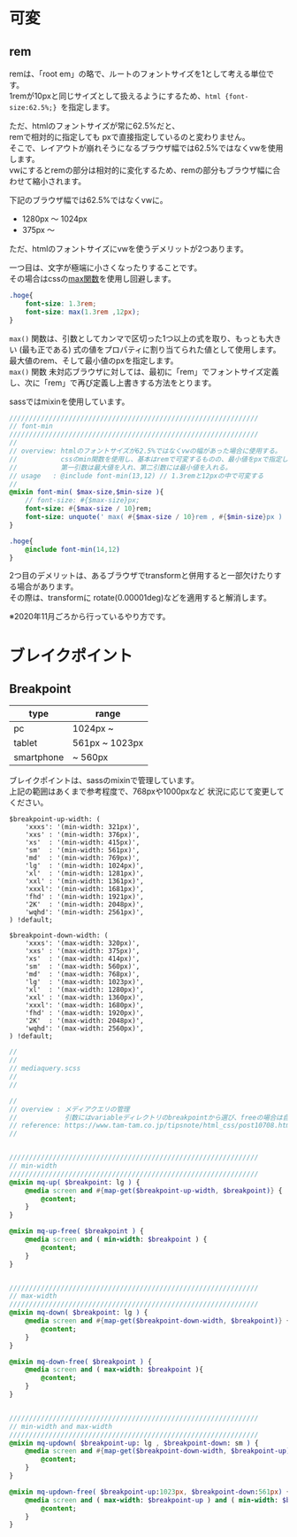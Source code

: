 # 可変

## rem
remは、「root em」の略で、ルートのフォントサイズを1として考える単位です。  
1remが10pxと同じサイズとして扱えるようにするため、`html {font-size:62.5%;} `を指定します。  
  
ただ、htmlのフォントサイズが常に62.5%だと、  
remで相対的に指定しても pxで直接指定しているのと変わりません。  
そこで、レイアウトが崩れそうになるブラウザ幅では62.5%ではなくvwを使用します。  
vwにするとremの部分は相対的に変化するため、remの部分もブラウザ幅に合わせて縮小されます。  
  
下記のブラウザ幅では62.5%ではなくvwに。

- 1280px 〜 1024px  
- 375px 〜

ただ、htmlのフォントサイズにvwを使うデメリットが2つあります。  

一つ目は、文字が極端に小さくなったりすることです。  
その場合はcssの[max関数](https://developer.mozilla.org/ja/docs/Web/CSS/max())を使用し回避します。  

```css
.hoge{
	font-size: 1.3rem;
	font-size: max(1.3rem ,12px);
}
```

`max()` 関数は、引数としてカンマで区切った1つ以上の式を取り、もっとも大きい (最も正である) 式の値をプロパティに割り当てられた値として使用します。  
最大値のrem、そして最小値のpxを指定します。  
`max()` 関数 未対応ブラウザに対しては、最初に「rem」でフォントサイズ定義し、次に「rem」で再び定義し上書きする方法をとります。  
  
sassではmixinを使用しています。  
```sass
///////////////////////////////////////////////////////////////
// font-min
///////////////////////////////////////////////////////////////
//
// overview: htmlのフォントサイズが62.5%ではなくvwの幅があった場合に使用する。
//           cssのmin関数を使用し、基本はremで可変するものの、最小値をpxで指定して それ以下にならないようにする。
//           第一引数は最大値を入れ、第二引数には最小値を入れる。
// usage   : @include font-min(13,12) // 1.3remと12pxの中で可変する
//
@mixin font-min( $max-size,$min-size ){
	// font-size: #{$max-size}px;
	font-size: #{$max-size / 10}rem;
	font-size: unquote(' max( #{$max-size / 10}rem , #{$min-size}px ) ');
}

.hoge{
	@include font-min(14,12)
}
```

  
  
2つ目のデメリットは、あるブラウザでtransformと併用すると一部欠けたりする場合があります。  
その際は、transformに rotate(0.00001deg)などを適用すると解消します。  

※2020年11月ごろから行っているやり方です。





# ブレイクポイント
## Breakpoint

| type | range |
----|---- 
| pc | 1024px ~ |
| tablet | 561px ~ 1023px |
| smartphone | ~ 560px |

ブレイクポイントは、sassのmixinで管理しています。  
上記の範囲はあくまで参考程度で、768pxや1000pxなど 状況に応じて変更してください。

```
$breakpoint-up-width: (
	'xxxs': '(min-width: 321px)',
	'xxs' : '(min-width: 376px)',
	'xs'  : '(min-width: 415px)',
	'sm'  : '(min-width: 561px)',
	'md'  : '(min-width: 769px)',
	'lg'  : '(min-width: 1024px)',
	'xl'  : '(min-width: 1281px)',
	'xxl' : '(min-width: 1361px)',
	'xxxl': '(min-width: 1681px)',
	'fhd' : '(min-width: 1921px)',
	'2K'  : '(min-width: 2048px)',
	'wqhd': '(min-width: 2561px)',
) !default;
```
```
$breakpoint-down-width: (
	'xxxs': '(max-width: 320px)',
	'xxs' : '(max-width: 375px)',
	'xs'  : '(max-width: 414px)',
	'sm'  : '(max-width: 560px)',
	'md'  : '(max-width: 768px)',
	'lg'  : '(max-width: 1023px)',
	'xl'  : '(max-width: 1280px)',
	'xxl' : '(max-width: 1360px)',
	'xxxl': '(max-width: 1680px)',
	'fhd' : '(max-width: 1920px)',
	'2K'  : '(max-width: 2048px)',
	'wqhd': '(max-width: 2560px)',
) !default;
```
```sass
//
//
// mediaquery.scss
//
//

//
// overview : メディアクエリの管理
//            引数にはvariableディレクトリのbreakpointから選び、freeの場合は自由に入れる。
// reference: https://www.tam-tam.co.jp/tipsnote/html_css/post10708.html
//


///////////////////////////////////////////////////////////////
// min-width
///////////////////////////////////////////////////////////////
@mixin mq-up( $breakpoint: lg ) {
	@media screen and #{map-get($breakpoint-up-width, $breakpoint)} {
		@content;
	}
}

@mixin mq-up-free( $breakpoint ) {
	@media screen and ( min-width: $breakpoint ) {
		@content;
	}
}


///////////////////////////////////////////////////////////////
// max-width
///////////////////////////////////////////////////////////////
@mixin mq-down( $breakpoint: lg ) {
	@media screen and #{map-get($breakpoint-down-width, $breakpoint)} {
		@content;
	}
}

@mixin mq-down-free( $breakpoint ) {
	@media screen and ( max-width: $breakpoint ){
		@content;
	}
}


///////////////////////////////////////////////////////////////
// min-width and max-width
///////////////////////////////////////////////////////////////
@mixin mq-updown( $breakpoint-up: lg , $breakpoint-down: sm ) {
	@media screen and #{map-get($breakpoint-down-width, $breakpoint-up)} and #{map-get($breakpoint-up-width, $breakpoint-down)} {
		@content;
	}
}

@mixin mq-updown-free( $breakpoint-up:1023px, $breakpoint-down:561px) {
	@media screen and ( max-width: $breakpoint-up ) and ( min-width: $breakpoint-down ) {
		@content;
	}
}
```

